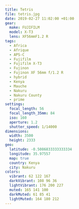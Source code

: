```yaml
---
title: Tetris
file: tetris.jpg
date: 2019-02-27 11:02:00 +01:00
gear:
  make: FUJIFILM
  model: X-T3
  lens: XF56mmF1.2 R
tags:
  - Africa
  - Afrique
  - APS-C
  - Fujifilm
  - Fujifilm X-T3
  - Fujinon
  - Fujinon XF 56mm f/1.2 R
  - hybrid
  - Kenya
  - Mauche
  - Nakuru
  - Nakuru County
  - prime
settings:
  focal_length: 56
  focal_length_35mm: 84
  iso: 160
  aperture: 1.2
  shutter_speed: 1/14000
dimensions:
  width: 3500
  height: 2333
geo:
  latitude: -0.5086833333333334
  longitude: 35.97557
  map: true
  country: Kenya
  city: Nakuru
colors:
  vibrant: 62 122 167
  darkVibrant: 108 96 36
  lightVibrant: 176 200 227
  muted: 165 141 100
  darkMuted: 61 85 41
  lightMuted: 164 180 212
---
```



